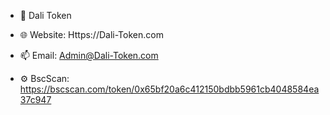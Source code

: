 - 👹 Dali Token

- 🌐 Website: Https://Dali-Token.com
- 📫 Email: Admin@Dali-Token.com
- ⚙️ BscScan: https://bscscan.com/token/0x65bf20a6c412150bdbb5961cb4048584ea37c947
